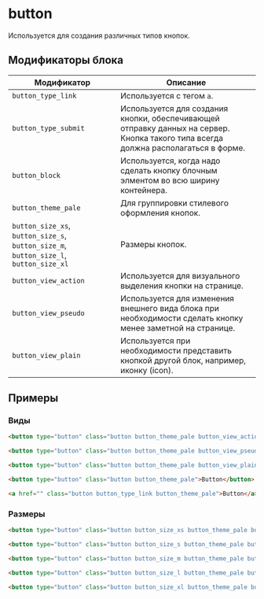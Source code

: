 # button

Используется для создания различных типов кнопок.

## Модификаторы блока

| Модификатор | Описание |
|-------------|----------|
| `button_type_link` | Используется с тегом `a`. |
| `button_type_submit` | Используется для создания кнопки, обеспечивающей отправку данных на сервер. Кнопка такого типа всегда должна располагаться в форме. |
| `button_block` | Используется, когда надо сделать кнопку блочным элментом во всю ширину контейнера. |
| `button_theme_pale` | Для группировки стилевого оформления кнопок. |
| `button_size_xs`, `button_size_s`, `button_size_m`, `button_size_l`, `button_size_xl` | Размеры кнопок. |
| `button_view_action` | Используется для визуального выделения кнопки на странице. |
| `button_view_pseudo` | Используется для изменения внешнего вида блока при необходимости сделать кнопку менее заметной на странице. |
| `button_view_plain` | Используется при необходимости представить кнопкой другой блок, например, иконку (icon). |


## Примеры

### Виды
```html
<button type="button" class="button button_theme_pale button_view_action">Button</button>

<button type="button" class="button button_theme_pale button_view_pseudo">Button</button>

<button type="button" class="button button_theme_pale button_view_plain">Button plain</button>

<button type="button" class="button button_theme_pale">Button</button>

<a href="" class="button button_type_link button_theme_pale">Button</a>
```

### Размеры
```html
<button type="button" class="button button_size_xs button_theme_pale button_view_action">Button</button>

<button type="button" class="button button_size_s button_theme_pale button_view_action">Button</button>

<button type="button" class="button button_size_m button_theme_pale button_view_action">Button</button>

<button type="button" class="button button_size_l button_theme_pale button_view_action">Button</button>

<button type="button" class="button button_size_xl button_theme_pale button_view_action">Button</button>
```
